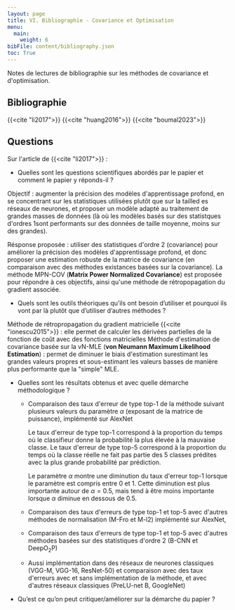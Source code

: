 ```yaml
---
layout: page
title: VI. Bibliographie - Covariance et Optimisation
menu:
  main:
    weight: 6
bibFile: content/bibliography.json
toc: True
---
```


Notes de lectures de bibliographie sur les méthodes de covariance et d'optimisation.

<!--more-->

## Bibliographie

{{<cite "li2017">}} {{<cite "huang2016">}} {{<cite "boumal2023">}} 

## Questions

Sur l'article de {{<cite "li2017">}} :

* Quelles sont les questions scientifiques abordés par le papier et comment le papier y réponds-il ?

Objectif : augmenter la précision des modèles d'apprentissage profond, en se concentrant sur les statistiques utilisées plutôt que sur la tailled es réseaux de neurones, et proposer un modèle adapté au traitement de grandes masses de données (là où les modèles basés sur des statistques d'ordres 1sont performants sur des données de taille moyenne, moins sur des grandes).

Résponse proposée : utiliser des statistiques d'ordre 2 (covariance) pour améliorer la précision des modèles d'apprentissage profond, et donc proposer une estimation robuste de la matrice de covariance (en comparaison avec des méthodes existances basées sur la covariance). La méthode MPN-COV (__Matrix Power Normalized Covariance__) est proposée pour répondre à ces objectifs, ainsi qu'une méthode de rétropopagation du gradient associée.


* Quels sont les outils théoriques qu’ils ont besoin d’utiliser et pourquoi ils vont par là plutôt que d’utiliser d’autres méthodes ?

Méthode de rétropropagation du gradient matricielle {{<cite "ionescu2015">}} : elle permet de calculer les dérivées partielles de la fonction de coût avec des fonctions matricielles
Méthode d'estimation de covariance basée sur la vN-MLE (__von Neumann Maximum Likelihood Estimation__) : permet de diminuer le biais d'estimation surestimant les grandes valeurs propres et sous-estimant les valeurs basses de manière plus performante que la "simple" MLE.



* Quelles sont les résultats obtenus et avec quelle démarche méthodologique ?

  * Comparaison des taux d'erreur de type top-1 de la méthode suivant plusieurs valeurs du paramètre $\alpha$ (exposant de la matrice de puissance), implémenté sur AlexNet
  
    Le taux d'erreur de type top-1 correspond à la proportion du temps où le classifieur donne la probabilité la plus élevée à la mauvaise classe. Le taux d'erreur de type top-5 correspond à la proportion du temps où la classe réelle ne fait pas partie des 5 classes prédites avec la plus grande probabilité par prédiction.

    Le paramètre $\alpha$ montre une diminution du taux d'erreur top-1 lorsque le paramètre est compris entre 0 et 1. Cette diminution est plus importante autour de $\alpha = 0.5$, mais tend à être moins importante lorsque $\alpha$ diminue en dessous de $0.5$.
  
  
  * Comparaison des taux d'erreurs de type top-1 et top-5 avec d'autres méthodes de normalisation (M-Fro et M-l2) implémenté sur AlexNet,
  
    
  
  * Comparaison des taux d'erreurs de type top-1 et top-5 avec d'autres méthodes basées sur des statistiques d'ordre 2 (B-CNN et DeepO<sub>2</sub>P)



  * Aussi implémentation dans des réseaux de neurones classiques (VGG-M, VGG-16, ResNet-50) et comparaison avec des taux d'erreurs avec et sans implémentation de la méthode, et avec d'autres réseaux classiques (PreLU-net B, GoogleNet)


* Qu’est ce qu’on peut critiquer/améliorer sur la démarche du papier ?